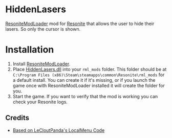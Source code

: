 # HiddenLasers
[ResoniteModLoader](https://github.com/resonite-modding-group/ResoniteModLoader) mod for [Resonite](https://resonite.com/) that allows the user to hide their lasers. So only the cursor is shown.

# Installation
1. Install [ResoniteModLoader](https://github.com/resonite-modding-group/ResoniteModLoader).
2. Place [HiddenLasers.dll](https://github.com/hazre/HiddenLasers/releases/latest/download/HiddenLasers.dll) into your `rml_mods` folder. This folder should be at `C:\Program Files (x86)\Steam\steamapps\common\Resonite\rml_mods` for a default install. You can create it if it's missing, or if you launch the game once with ResoniteModLoader installed it will create the folder for you.
3. Start the game. If you want to verify that the mod is working you can check your Resonite logs.

## Credits

- [Based on LeCloutPanda's LocalMenu Code](https://github.com/LeCloutPanda/LocalMenu)